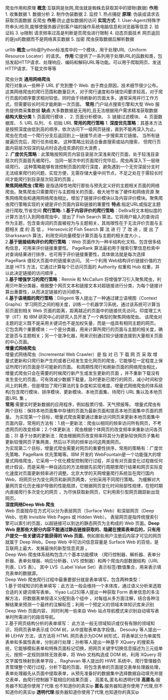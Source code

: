 爬虫作用和原理
	**概念**:互联网是张网,爬虫就是蜘蛛去获取其中的猎物(数据)
	**作用**:
	1. 收集数据
		1. 数据分析
		2. 制作伪装数据
	2. 监控
		1. 热点捕捉
	**原理**:
	伪装成请求去获取页面数据
反爬虫
	**作用**:防止虚拟数据的访问
	**实现方式**:
		1. User-Agent(特殊字符串头)检测,能够使服务器识别客户端的操作系统电脑信息和浏览器等信息
		2. 验证码
		3. ip限制  请求频率过高是判断是否爬虫进行限制
		4. 动态页面技术 网页返回的是js的数据而不是网络真实数据
		5. 加密
爬虫获取数据后解析数据
	
urllib
	**概念**:urllib是Python标准库中的一个模块，用于处理URL（Uniform Resource Locator）的请求。
	**作用**:它提供了一系列用于处理URL的函数和类，包括发起HTTP请求、处理响应、编码和解码URL等功能。可以用于爬取网页、发送HTTP请求、下载文件等等

爬虫分类
	**通用网络爬虫**  
		爬行对象从一些种子 URL 扩充到整个 Web. 由于商业原因，技术细节很少公布。 这类网络爬虫的爬行范围和数量巨大，对于爬行速度和存储空间要求较高，对于爬行页面的顺序要求相对较低，同时由于待刷新的页面太多，通常采用并行工作方式，但需要较长时间才能刷新一次页面。 
		**常用**:门户站点搜索引擎和大型 Web 服务提供商采集数据
		**缺点**:大多数数据是无用的,且无法根据用户需求精准获取数据
		**结构大致分类**
			1. 页面爬行模块 、
			2. 页面分析模块、
			3. 链接过滤模块、
			4. 页面数据库、
			5. URL 队列、
			6. 初始 URL 
		**常用的爬行策略**
			1. **深度优先策略**：其基本方法是按照深度由低到高的顺序，依次访问下一级网页链接，直到不能再深入为止。 爬虫在完成一个爬行分支后返回到上一链接节点进一步搜索其它链接。 当所有链接遍历完后，爬行任务结束。 这种策略比较适合垂直搜索或站内搜索， 但爬行页面内容层次较深的站点时会造成资源的巨大浪费 。  
			2. **广度优先策略**：此策略按照网页内容目录层次深浅来爬行页面，处于较浅目录层次的页面首先被爬行。 当同一层次中的页面爬行完毕后，爬虫再深入下一层继续爬行。 这种策略能够有效控制页面的爬行深度，避免遇到一个无穷深层分支时无法结束爬行的问题，实现方便，无需存储大量中间节点，不足之处在于需较长时间才能爬行到目录层次较深的页面 。  
	**聚焦网络爬虫  (常用)**
		是指选择性地爬行那些与预先定义好的主题相关页面的网络爬虫。聚焦爬虫只需要爬行与主题相关的页面，极大地节省了硬件和网络资源
		聚焦网络爬虫和通用网络爬虫相比，增加了链接评价模块以及内容评价模块。聚焦爬虫爬行策略实现的关键是评价页面内容和链接的重要性
		**特点**:指定URL或指定主题进行爬取,节省空间
		**爬行策略:**
			1.**基于内容评价的爬行策略**：DeBra将文本相似度的计算方法引入到网络爬虫中，提出了 Fish Search 算法，它将用户输入的查询词作为主题，包含查询词的页面被视为与主题相关，其局限性在于无法评价页面与主题相关 度 的 高 低 。 Herseovic对 Fish Search 算 法 进 行 了 改 进 ，提 出 了 Sharksearch 算法，利用空间向量模型计算页面与主题的相关度大小 。  
			2.**基于链接结构评价的爬行策略** ：Web 页面作为一种半结构化文档，包含很多结构信息，可用来评价链接重要性。 PageRank 算法最初用于搜索引擎信息检索中对查询结果进行排序，也可用于评价链接重要性，具体做法就是每次选择 PageRank 值较大页面中的链接来访问。 另一个利用 Web结构评价链接价值的方法是 HITS 方法，它通过计算每个已访问页面的 Authority 权重和 Hub 权重，并以此决定链接的访问顺序 。  
			3.**基于增强学习的爬行策略**：Rennie 和 McCallum 将增强学习引入聚焦爬虫，利用贝叶斯分类器，根据整个网页文本和链接文本对超链接进行分类，为每个链接计算出重要性，从而决定链接的访问顺序。  
			4.**基于语境图的爬行策略**：Diligenti 等人提出了一种通过建立语境图（Context Graphs）学习网页之间的相关度，训练一个机器学习系统，通过该系统可计算当前页面到相关 Web 页面的距离，距离越近的页面中的链接优先访问。印度理工大学（IIT）和 IBM 研究中心的研究人员开发了一个典型的聚焦网络爬虫。 该爬虫对主题的定义既不是采用关键词也不是加权矢量，而是一组具有相同主题的网页。 它包含两个重要模块：一个是分类器，用来计算所爬行的页面与主题的相关度，确定是否与主题相关；另一个是净化器，用来识别通过较少链接连接到大量相关页面的中心页面。  
	**增量式网络爬虫**  
		增量式网络爬虫（Incremental Web Crawler）是 指 对 已 下 载 网 页 采 取 增 量式更新和只爬行新产生的或者已经发生变化网页的爬虫，它能够在一定程度上保证所爬行的页面是尽可能新的页面。 和周期性爬行和刷新页面的网络爬虫相比，增量式爬虫只会在需要的时候爬行新产生或发生更新的页面 ，并不重新下载没有发生变化的页面，可有效减少数据下载量，及时更新已爬行的网页，减小时间和空间上的耗费，但是增加了爬行算法的复杂度和实现难度。增量式网络爬虫的体系结构\[包含爬行模块、排序模块、更新模块、本地页面集、待爬行 URL 集以及本地页面URL 集 。  
		**常用**:需要实时更新数据的应用程序，例如股票行情、天气预报等。
		增量式爬虫有两个目标：保持本地页面集中存储的页面为最新页面和提高本地页面集中页面的质量。 为实现第一个目标，增量式爬虫需要通过重新访问网页来更新本地页面集中页面内容，常用的方法有：1.统一更新法：爬虫以相同的频率访问所有网页，不考虑网页的改变频率；2.个体更新法：爬虫根据个体网页的改变频率来重新访问各页面；3) 基于分类的更新法：爬虫根据网页改变频率将其分为更新较快网页子集和更新较慢网页子集两类，然后以不同的频率访问这两类网页。  
		为实现第二个目标，增量式爬虫需要对网页的重要性排序，常用的策略有：广度优先策略、PageRank 优先策略等。IBM 开发的 WebFountain是一个功能强大的增量式网络爬虫，它采用一个优化模型控制爬行过程，并没有对页面变化过程做任何统计假设，而是采用一种自适应的方法根据先前爬行周期里爬行结果和网页实际变化速度对页面更新频率进行调整。北京大学的天网增量爬行系统旨在爬行国内 Web，将网页分为变化网页和新网页两类，分别采用不同爬行策略。 为缓解对大量网页变化历史维护导致的性能瓶颈，它根据网页变化时间局部性规律，在短时期内直接爬行多次变化的网页 ，为尽快获取新网页，它利用索引型网页跟踪新出现网页。  
	**深度网络Deep Web 爬虫**  
		Web 页面按存在方式可以分为表层网页（Surface Web）和深层网页（Deep Web，也称 Invisible Web Pages 或 Hidden Web）。 表层网页是指传统搜索引擎可以索引的页面，以超链接可以到达的静态网页为主构成的 Web 页面。**Deep Web 是那些大部分内容不能通过静态链接获取的、隐藏在搜索表单后的，只有用户提交一些关键词才能获得的 Web 页面**。例如那些用户注册后内容才可见的网页就属于 Deep Web。Deep Web 中可访问信息容量是 Surface Web 的百倍，是互联网上最大、发展最快的新型信息资源 。  
		Deep Web 爬虫体系结构包含六个基本功能模块 （爬行控制器、解析器、表单分析器、表单处理器、响应分析器、LVS 控制器）和两个爬虫内部数据结构（URL 列表、LVS 表）。 其中 LVS（Label Value Set）表示标签/数值集合，用来表示填充表单的数据源。  
		Deep Web 爬虫爬行过程中最重要部分就是表单填写，包含两种类型：  
		1.基于领域知识的表单填写：此方法一般会维持一个本体库，通过语义分析来选取合适的关键词填写表单。 Yiyao Lu[25]等人提出一种获取 Form 表单信息的多注解方法，将数据表单按语义分配到各个组中 ，对每组从多方面注解，结合各种注解结果来预测一个最终的注解标签；利用一个预定义的领域本体知识库来识别 Deep Web 页面内容， 同时利用一些来自 Web 站点导航模式来识别自动填写表单时所需进行的路径导航。  
		2.基于网页结构分析的表单填写： 此方法一般无领域知识或仅有有限的领域知识，将网页表单表示成 DOM 树，从中提取表单各字段值。 Desouky 等人提出一种 LEHW 方法，该方法将 HTML 网页表示为DOM 树形式，将表单区分为单属性表单和多属性表单，分别进行处理；孙彬等人提出一种基于 XQuery 的搜索系统，它能够模拟表单和特殊页面标记切换，把网页关键字切换信息描述为三元组单元，按照一定规则排除无效表单，将 Web 文档构造成 DOM 树，利用 XQuery 将文字属性映射到表单字段 。
		Raghavan 等人提出的 HIWE 系统中，爬行管理器负责管理整个爬行过程，分析下载的页面，将包含表单的页面提交表单处理器处理，表单处理器先从页面中提取表单，从预先准备好的数据集中选择数据自动填充并提交表单，由爬行控制器下载相应的结果页面 。
高匿名,匿名和透明代理
	**高匿名**:服务器不知道你使用了代理.也不知道你的真实ip
	**匿名**:服务器知道你使用了代理,但不知道你的真实ip
	**透明代理**:服务器知道你使用了代理,也知道你的真实ip


